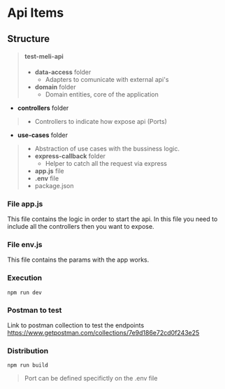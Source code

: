 # Api Items
## Structure 
> #### test-meli-api
>
> - **data-access** folder
>   - Adapters to comunicate with external api's
> - **domain** folder 
>   - Domain entities, core of the application
 - **controllers** folder 
>   - Controllers to indicate how expose api (Ports)
 - **use-cases** folder 
>   - Abstraction of use cases with the bussiness logic.
> - **express-callback** folder
>   - Helper to catch all the request via express
> - **app.js** file
> - **.env** file
> - package.json


### File app.js
This file contains the logic in order to start the api. In this file you need to include all the controllers then you want to expose.

### File env.js
This file contains the params with the app works.

### Execution
```terminal
npm run dev
```
### Postman to test
Link to postman collection to test the endpoints
https://www.getpostman.com/collections/7e9d186e72cd0f243e25

### Distribution
```terminal
npm run build
```
> Port can be defined specifictly on the .env file
